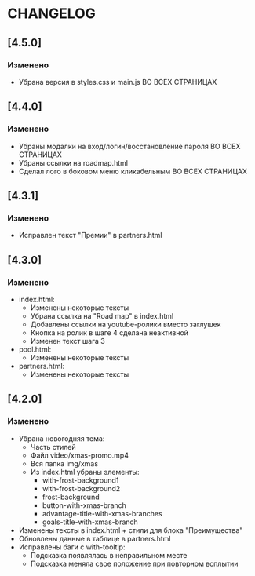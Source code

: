 # CHANGELOG

## [4.5.0]

### Изменено

- Убрана версия в styles<version>.css и main<version>.js ВО ВСЕХ СТРАНИЦАХ

## [4.4.0]

### Изменено

- Убраны модалки на вход/логин/восстановление пароля ВО ВСЕХ СТРАНИЦАХ
- Убраны ссылки на roadmap.html
- Сделал лого в боковом меню кликабельным ВО ВСЕХ СТРАНИЦАХ

## [4.3.1]

### Изменено

- Исправлен текст "Премии" в partners.html


## [4.3.0]

### Изменено

- index.html:
  - Изменены некоторые тексты
  - Убрана ссылка на "Road map" в index.html
  - Добавлены ссылки на youtube-ролики вместо заглушек
  - Кнопка на ролик в шаге 4 сделана неактивной
  - Изменен текст шага 3
- pool.html:
  - Изменены некоторые тексты
- partners.html:
  - Изменены некоторые тексты

## [4.2.0]

### Изменено

- Убрана новогодняя тема: 
  - Часть стилей
  - Файл video/xmas-promo.mp4
  - Вся папка img/xmas
  - Из index.html убраны элементы:
    - with-frost-background1
    - with-frost-background2
    - frost-background
    - button-with-xmas-branch
    - advantage-title-with-xmas-branches
    - goals-title-with-xmas-branch
- Изменены тексты в index.html + стили для блока "Преимущества"
- Обновлены данные в таблице в partners.html
- Исправлены баги с with-tooltip:
  - Подсказка появлялась в неправильном месте
  - Подсказка меняла свое положение при повторном всплытии
